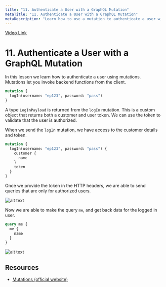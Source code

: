 ```yaml
---
title: "11. Authenticate a User with a GraphQL Mutation"
metaTitle: "11. Authenticate a User with a GraphQL Mutation"
metaDescription: "Learn how to use a mutation to authenticate a user with their username and password."
---
```


[Video Link](https://egghead.io/lessons/graphql-authenticate-a-user-with-a-graphql-mutation)

# 11. Authenticate a User with a GraphQL Mutation

In this lesson we learn how to authenticate a user using mutations. Mutations let you invoke backend functions from the client.

```graphql
mutation {
  logIn(username: "ep123", password: "pass")
}
```

A type `LogInPayload` is returned from the `logIn` mutation. This is a custom object that returns both a customer and user token. We can use the token to validate that the user is authorized.

When we send the `logIn` mutation, we have access to the customer details and token.

```graphql
mutation {
  logIn(username: "ep123", password: "pass") {
    customer {
      name
    }
    token
  }
}
```

Once we provide the token in the HTTP headers, we are able to send queries that are only for authorized users.

![alt text](https://i.ibb.co/ZxCrLvc/scrnli-1-23-2020-6-04-46-PM.png)

Now we are able to make the query `me`, and get back data for the logged in user.

```graphql
query me {
  me {
    name
  }
}
```

![alt text](https://i.ibb.co/F3t6RpH/scrnli-1-23-2020-6-05-11-PM.png)

## Resources

- [Mutations (official website)](https://graphql.org/learn/queries/#mutations)
